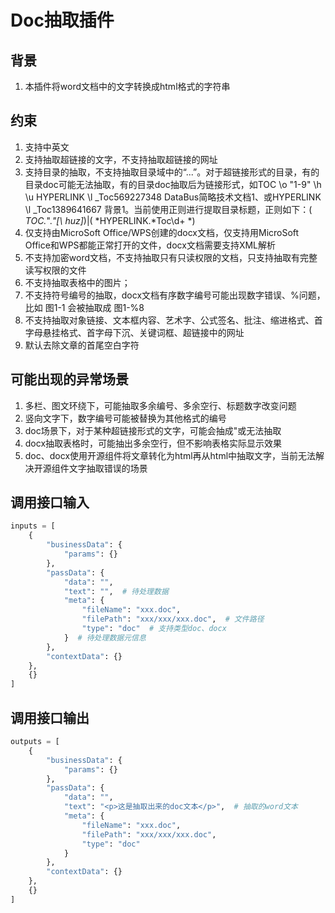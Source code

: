 # Doc抽取插件

## 背景

1. 本插件将word文档中的文字转换成html格式的字符串

## 约束
1. 支持中英文
2. 支持抽取超链接的文字，不支持抽取超链接的网址
3. 支持目录的抽取，不支持抽取目录域中的“...”。对于超链接形式的目录，有的目录doc可能无法抽取，有的目录doc抽取后为链接形式，如TOC \o "1-9" \h \u  HYPERLINK \l _Toc569227348 DataBus简略技术文档1、或HYPERLINK \l _Toc1389641667 背景1。当前使用正则进行提取目录标题，正则如下：( *TOC.*".*"[\\ huz]*)|( *HYPERLINK.*Toc\d+ *)
4. 仅支持由MicroSoft Office/WPS创建的docx文档，仅支持用MicroSoft Office和WPS都能正常打开的文件，docx文档需要支持XML解析
5. 不支持加密word文档，不支持抽取只有只读权限的文档，只支持抽取有完整读写权限的文件
6. 不支持抽取表格中的图片；
7. 不支持符号编号的抽取，docx文档有序数字编号可能出现数字错误、%问题，比如 图1-1 会被抽取成 图1-%8
8. 不支持抽取对象链接、文本框内容、艺术字、公式签名、批注、缩进格式、首字母悬挂格式、首字母下沉、关键词框、超链接中的网址
9. 默认去除文章的首尾空白字符

## 可能出现的异常场景
1. 多栏、图文环绕下，可能抽取多余编号、多余空行、标题数字改变问题
2. 竖向文字下，数字编号可能被替换为其他格式的编号
3. doc场景下，对于某种超链接形式的文字，可能会抽成"或无法抽取
4. docx抽取表格时，可能抽出多余空行，但不影响表格实际显示效果 
5. doc、docx使用开源组件将文章转化为html再从html中抽取文字，当前无法解决开源组件文字抽取错误的场景


## 调用接口输入
```python
inputs = [
    {
        "businessData": {
            "params": {}
        },
        "passData": {
            "data": "",
            "text": "",  # 待处理数据
            "meta": {
                "fileName": "xxx.doc",
                "filePath": "xxx/xxx/xxx.doc",  # 文件路径
                "type": "doc"  # 支持类型doc、docx
            }  # 待处理数据元信息 
        },
        "contextData": {}
    },
    {}
]
```

## 调用接口输出
```python
outputs = [
    {
        "businessData": {
            "params": {}
        },
        "passData": {
            "data": "",
            "text": "<p>这是抽取出来的doc文本</p>",  # 抽取的word文本
            "meta": {
                "fileName": "xxx.doc",
                "filePath": "xxx/xxx/xxx.doc",
                "type": "doc"
            }
        },
        "contextData": {}
    },
    {}
]
```

